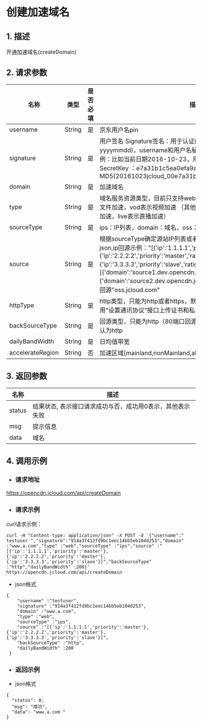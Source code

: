 # **创建加速域名**

## **1. 描述**

开通加速域名(createDomain)

## **2. 请求参数**

| **名称**      | **类型** | **是否必填**         | **描述**                          |
| ----------- | ------ | --------------- | ------------------------------- |
| username      | String | 是        | 京东用户名pin                          |
| signature  | String | 是        | 用户签名    Signature签名：用于认证的签名信息,签名算法: 日期(格式为 yyyymmdd)，username和用户名秘钥相加的字符串的md5值。签名示例：比如当前日期2016-10-23，用户pin: jcloud_00 ,用户秘钥SecretKey ：e7a31b1c5ea0efa9aa2f29c6559f7d61那签名为MD5(20161023jcloud_00e7a31b1c5ea0efa9aa2f29c6559f7d61)                |
| domain      | String | 是        | 加速域名 |
| type | String | 是        | 域名服务资源类型，目前只支持web表示 静态小文件，download表示大文件加速，vod表示视频加速 （其他类型暂不支持，dynamic表示动态加速，live表示直播加速）                   |
| sourceType   | String | 是        | ips：IP列表，domain：域名，oss：oss回源                             |
| source   | String | 是        | 根据sourceType确定源站IP列表或者域名。IP和domain回源必须是json,ip回源示例："[{'ip':'1.1.1.1','priority':'master','ratio':0.4},{'ip':'2.2.2.2','priority':'master','ratio':0.6},{'ip':'3.3.3.3','priority':'slave','ratio':1}]"。domain回源示例："[{'domain':'source1.dev.opencdn.jcloud.com','priority':'1'},{'domain':'source2.dev.opencdn.jcloud.com','priority':'2'}]"，OSS回源"oss.jcloud.com"|
| httpType   | String | 是        | http类型，只能为http或者https，默认为http。当设为https时，需要调用“设置通讯协议”接口上传证书和私钥 |
| backSourceType   | String | 是        | 回源类型，只能为http（80端口回源）或者https（443端口回源），默认为http |
| dailyBandWidth   | String | 是        | 日均值带宽 |
| accelerateRegion   | String | 否        | 加速区域[mainland,nonMainland,all]默认mainland|


## **3. 返回参数**

| **名称** | **描述**                                                  |
| -------- | --------------------------------------------------------- |
| status   | 结果状态, 表示接口请求成功与否，成功用0表示，其他表示失败 |
| msg      | 提示信息                                                  |
| data     | 域名                                                      |

## **4. 调用示例**

- ### **请求地址**

https://opencdn.jcloud.com/api/createDomain

- ### **请求示例**

curl请求示例：
```
curl -H "Content-type: application/json" -X POST -d '{"username":" testuser ","signature":"914a3f412fd9bc1eec14bb5eb104d253","domain" :"www.a.com","type" :"web","sourceType" :"ips","source" :"[{'ip':'1.1.1.1','priority':'master'},{'ip':'2.2.2.2','priority':'master'},{'ip':'3.3.3.3','priority':'slave'}]","backSourceType" :"http","dailyBandWidth" :200}' https://opencdn.jcloud.com/api/createDomain
```
* json格式
```
{
    "username" :"testuser",
    "signature" :"914a3f412fd9bc1eec14bb5eb104d253",
    "domain" :"www.a.com",
    "type" :"web",
    "sourceType" :"ips",
    "source" :"[{'ip':'1.1.1.1','priority':'master'},{'ip':'2.2.2.2','priority':'master'},{'ip':'3.3.3.3','priority':'slave'}]",
    "backSourceType" :"http",
    "dailyBandWidth" :200
 }
```
- ### **返回示例**

* json格式

```
{
  "status": 0,
  "msg": "成功",
  "data": "www.a.com "
}
```

 

